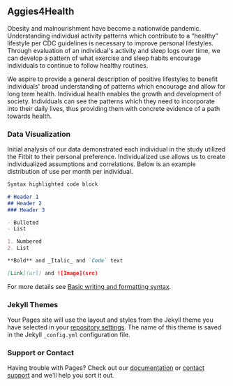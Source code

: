 ## Aggies4Health

Obesity and malnourishment have become a nationwide pandemic. Understanding individual activity patterns which contribute to a “healthy” lifestyle per CDC guidelines is necessary to improve personal lifestyles. Through evaluation of an individual's activity and sleep logs over time, we can develop a pattern of what exercise and sleep habits encourage individuals to continue to follow healthy routines.

We aspire to provide a general description of positive lifestyles to benefit individuals' broad understanding of patterns which encourage and allow for long term health. Individual health enables the growth and development of society. Individuals can see the patterns which they need to incorporate into their daily lives, thus providing them with concrete evidence of a path towards health.

### Data Visualization

Initial analysis of our data demonstrated each individual in the study utilized the Fitbit to their personal preference. Individualized use allows us to create individualized assumptions and correlations. Below is an example distribution of use per month per individual. 

```markdown
Syntax highlighted code block

# Header 1
## Header 2
### Header 3

- Bulleted
- List

1. Numbered
2. List

**Bold** and _Italic_ and `Code` text

[Link](url) and ![Image](src)
```

For more details see [Basic writing and formatting syntax](https://docs.github.com/en/github/writing-on-github/getting-started-with-writing-and-formatting-on-github/basic-writing-and-formatting-syntax).

### Jekyll Themes

Your Pages site will use the layout and styles from the Jekyll theme you have selected in your [repository settings](https://github.com/jasondraether/Aggies4Health/settings/pages). The name of this theme is saved in the Jekyll `_config.yml` configuration file.

### Support or Contact

Having trouble with Pages? Check out our [documentation](https://docs.github.com/categories/github-pages-basics/) or [contact support](https://support.github.com/contact) and we’ll help you sort it out.
